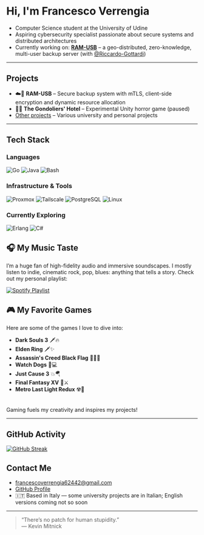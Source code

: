 # Hi, I'm Francesco Verrengia 

- Computer Science student at the University of Udine  
- Aspiring cybersecurity specialist passionate about secure systems and distributed architectures  
- Currently working on: [**RAM-USB**](https://github.com/Riccardo-Gottardi/backup_service) – a geo-distributed, zero-knowledge, multi-user backup server (with [@Riccardo-Gottardi](https://github.com/Riccardo-Gottardi))

---

## Projects

- ☁️🔐 **RAM-USB** – Secure backup system with mTLS, client-side encryption and dynamic resource allocation  
- 🏨🥩 **The Gondoliers' Hotel** – Experimental Unity horror game (paused)  
- [Other projects](https://github.com/Verryx-02/Personal-Projects) – Various university and personal projects

---
## Tech Stack
### Languages
![Go](https://img.shields.io/badge/Go-00ADD8?style=for-the-badge&logo=go&logoColor=white)
![Java](https://img.shields.io/badge/Java-007396?style=for-the-badge&logo=java&logoColor=white)
![Bash](https://img.shields.io/badge/Bash-4EAA25?style=for-the-badge&logo=gnu-bash&logoColor=white)

### Infrastructure & Tools  
![Proxmox](https://img.shields.io/badge/Proxmox-000000?style=for-the-badge&logo=proxmox&logoColor=white)
![Tailscale](https://img.shields.io/badge/Tailscale-0043CE?style=for-the-badge&logo=tailscale&logoColor=white)
![PostgreSQL](https://img.shields.io/badge/PostgreSQL-336791?style=for-the-badge&logo=postgresql&logoColor=white)
![Linux](https://img.shields.io/badge/Linux-FCC624?style=for-the-badge&logo=linux&logoColor=black)

### Currently Exploring
![Erlang](https://img.shields.io/badge/Erlang-A90533?style=for-the-badge&logo=erlang&logoColor=white)
![C#](https://img.shields.io/badge/C%23-239120?style=for-the-badge&logo=c-sharp&logoColor=white)

## 🎧 My Music Taste

I’m a huge fan of high-fidelity audio and immersive soundscapes.
I mostly listen to indie, cinematic rock, pop, blues: anything that tells a story.
Check out my personal playlist:
<br>

[![Spotify Playlist](https://img.shields.io/badge/Spotify-Starset%20Vibes-1DB954?style=for-the-badge&logo=spotify&logoColor=white)](https://open.spotify.com/playlist/7BkaNn0NsjboqVW2w4VNK5?si=80eaae1b19614291)

## 🎮 My Favorite Games

Here are some of the games I love to dive into:

- **Dark Souls 3** 🗡️🔥
- **Elden Ring** 🗡✨
- **Assassin's Creed Black Flag** 🏴‍☠️⛵
- **Watch Dogs** 📱💻
- **Just Cause 3** 💥🪂
- **Final Fantasy XV** 👑⚔️
- **Metro Last Light Redux** ☢️🌆
<br>
Gaming fuels my creativity and inspires my projects!

---

## GitHub Activity

[![GitHub Streak](https://github-readme-streak-stats.herokuapp.com/?user=Verryx-02)](https://git.io/streak-stats)  

## Contact Me

- francescoverrengia62442@gmail.com  
- [GitHub Profile](https://github.com/Verryx-02)  
- 🇮🇹 Based in Italy — some university projects are in Italian; English versions coming not so soon

---

> “There’s no patch for human stupidity.”  
> — Kevin Mitnick
